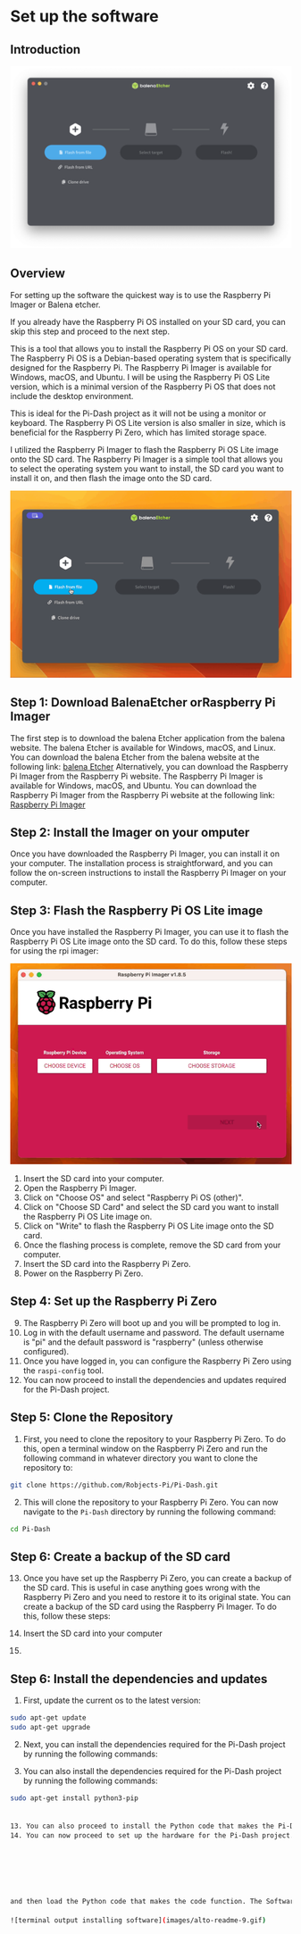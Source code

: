# Set up the software

## Introduction

![balena-etcher-app](/images/balena-etcher-app.png)

## Overview
For setting up the software the quickest way is to use the Raspberry Pi Imager or Balena etcher.

If you already have the Raspberry Pi OS installed on your SD card, you can skip this step and proceed to the next step. 

 This is a tool that allows you to install the Raspberry Pi OS on your SD card. The Raspberry Pi OS is a Debian-based operating system that is specifically designed for the Raspberry Pi. The Raspberry Pi Imager is available for Windows, macOS, and Ubuntu. I will be using the Raspberry Pi OS Lite version, which is a minimal version of the Raspberry Pi OS that does not include the desktop environment.


 This is ideal for the Pi-Dash project as it will not be using a monitor or keyboard. The Raspberry Pi OS Lite version is also smaller in size, which is beneficial for the Raspberry Pi Zero, which has limited storage space. 

 I utilized the Raspberry Pi Imager to flash the Raspberry Pi OS Lite image onto the SD card. The Raspberry Pi Imager is a simple tool that allows you to select the operating system you want to install, the SD card you want to install it on, and then flash the image onto the SD card.

![balena-etcher-app](/images/etcher-1.gif)

## Step 1: Download BalenaEtcher orRaspberry Pi Imager
The first step is to download the balena Etcher application from the balena website. The balena Etcher is available for Windows, macOS, and Linux. You can download the balena Etcher from the balena website at the following link: [balena Etcher](https://www.balena.io/etcher/)
Alternatively, you can download the Raspberry Pi Imager from the Raspberry Pi website. The Raspberry Pi Imager is available for Windows, macOS, and Ubuntu. You can download the Raspberry Pi Imager from the Raspberry Pi website at the following link: [Raspberry Pi Imager](https://www.raspberrypi.org/software/)

## Step 2: Install the Imager on your omputer
Once you have downloaded the Raspberry Pi Imager, you can install it on your computer. The installation process is straightforward, and you can follow the on-screen instructions to install the Raspberry Pi Imager on your computer.

## Step 3: Flash the Raspberry Pi OS Lite image
Once you have installed the Raspberry Pi Imager, you can use it to flash the Raspberry Pi OS Lite image onto the SD card. To do this, follow these steps for using the rpi imager:

![balena-etcher-app](/images/rpi-imager-1.gif)
1. Insert the SD card into your computer.
2. Open the Raspberry Pi Imager.
3. Click on "Choose OS" and select "Raspberry Pi OS (other)".
4. Click on "Choose SD Card" and select the SD card you want to install the Raspberry Pi OS Lite image on.
5. Click on "Write" to flash the Raspberry Pi OS Lite image onto the SD card.
6. Once the flashing process is complete, remove the SD card from your computer.
7. Insert the SD card into the Raspberry Pi Zero.
8. Power on the Raspberry Pi Zero.

## Step 4: Set up the Raspberry Pi Zero
9.  The Raspberry Pi Zero will boot up and you will be prompted to log in.
10. Log in with the default username and password. The default username is "pi" and the default password is "raspberry" (unless otherwise configured).
11. Once you have logged in, you can configure the Raspberry Pi Zero using the `raspi-config` tool.
12. You can now proceed to install the dependencies and updates required for the Pi-Dash project.

## Step 5: Clone the Repository
1. First, you need to clone the repository to your Raspberry Pi Zero. To do this, open a terminal window on the Raspberry Pi Zero and run the following command in whatever directory you want to clone the repository to:

```bash
git clone https://github.com/Robjects-Pi/Pi-Dash.git
```

2. This will clone the repository to your Raspberry Pi Zero. You can now navigate to the `Pi-Dash` directory by running the following command:

```bash
cd Pi-Dash
```

## Step 6: Create a backup of the SD card
13. Once you have set up the Raspberry Pi Zero, you can create a backup of the SD card. This is useful in case anything goes wrong with the Raspberry Pi Zero and you need to restore it to its original state. You can create a backup of the SD card using the Raspberry Pi Imager. To do this, follow these steps:

1. Insert the SD card into your computer
2. 
## Step 6: Install the dependencies and updates
1.  First, update the current os to the latest version:

```bash
sudo apt-get update
sudo apt-get upgrade
```

2. Next, you can install the dependencies required for the Pi-Dash project by running the following commands:




3.  You can also install the dependencies required for the Pi-Dash project by running the following commands:

```bash
sudo apt-get install python3-pip


13. You can also proceed to install the Python code that makes the Pi-Dash project function.
14. You can now proceed to set up the hardware for the Pi-Dash project.






and then load the Python code that makes the code function. The Software & OS section outlines the process in full, starting with setting up the Raspberry Pi Zero, flashing the SD card and installing the depedencies and updates to your machine.

![terminal output installing software](images/alto-readme-9.gif)
